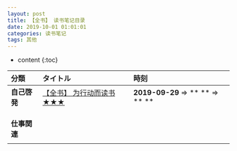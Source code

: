```yaml
---
layout: post
title: 【全书】 读书笔记目录
date: 2019-10-01 01:01:01
categories: 读书笔记
tags: 其他
---
```

* content
{:toc}

|分類|タイトル|時刻|
|:--|:--|:--|
|**自己啓発**|[【全书】 为行动而读书 ★★★](http://road2ai.info/2019/09/11/ActionReading/)|**2019-09-29** ⇒ ** ** ⇒ ** **|
| |[]()| | 
| |[]()| | 
| |[]()| | 
|**仕事関連**|[]()| | 
| |[]()| | 